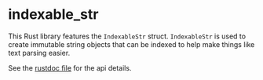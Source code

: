 # indexable_str

This Rust library features the `IndexableStr` struct. `IndexableStr` is used to create immutable string objects that can be indexed to help make things like text parsing easier.

See the <a href="https://mdg1019.github.io/indexable_str/doc/indexable_str/index.html" target="_blank">rustdoc file</a> for the api details.




